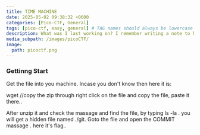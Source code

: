 ```yaml
---
title: TIME MACHINE
date: 2025-05-02 09:38:32 +0600
categories: [Pico-CTF, General]
tags: [pico-ctf, easy, general] # TAG names should always be lowercase
description: What was I last working on? I remember writing a note to help me remember...
media_subpath: /images/picoCTF/
image:
  path: picoctf.png
---
```


 ### Gettinng Start
 
Get the file into you machine. Incase you don't know then here it is: 

wget //copy the zip through right click on the file and copy the file, paste it  there..

After unzip it and  check the massage and find the file, by typing ls -la . you will get a hidden file named ./git. Goto the file and open the COMMIT massage . here it's flag..

